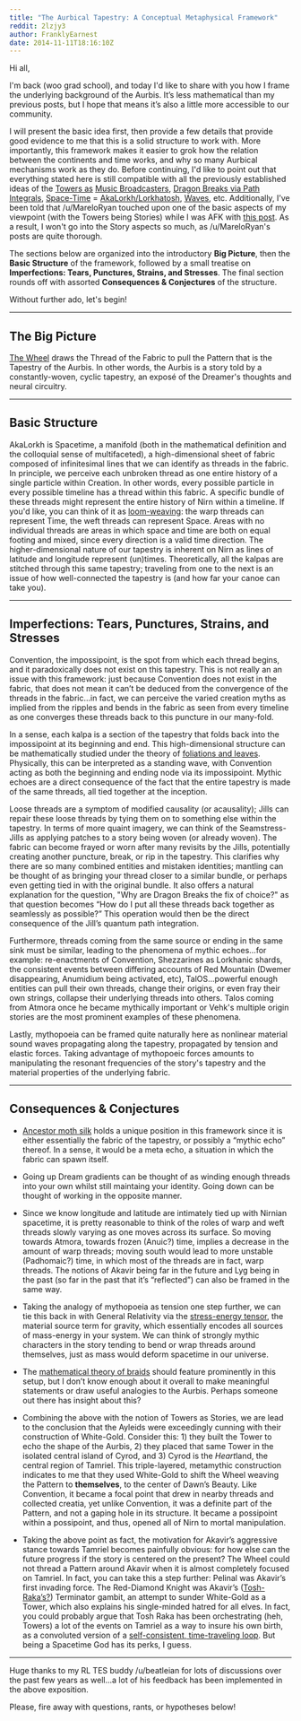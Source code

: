 ```yaml
---
title: "The Aurbical Tapestry: A Conceptual Metaphysical Framework"
reddit: 2lzjy3
author: FranklyEarnest
date: 2014-11-11T18:16:10Z
---
```


Hi all,


I'm back (woo grad school), and today I'd like to share with you how I frame the underlying background of the Aurbis. It’s less mathematical than my previous posts, but I hope that means it’s also a little more accessible to our community.


I will present the basic idea first, then provide a few details that provide good evidence to me that this is a solid structure to work with. More importantly, this framework makes it easier to grok how the relation between the continents and time works, and why so many Aurbical mechanisms work as they do. Before continuing, I'd like to point out that everything stated here is still compatible with all the previously established ideas of the [Towers as](http://www.reddit.com/r/teslore/comments/1oybze/aurbis_the_musical/) [Music Broadcasters](http://www.reddit.com/r/teslore/comments/1p1fip/aurbis_2_colorful_boogaloo/), [Dragon Breaks via Path Integrals](http://www.reddit.com/r/teslore/comments/1we5j6/dragon_break_dynamics_jills_and_quantum_mechanics/), [Space-Time](http://www.reddit.com/r/teslore/comments/1w3qni/the_aurbis_spacetime_and_general_relativity/) = [AkaLorkh/Lorkhatosh](http://www.reddit.com/r/teslore/comments/1w616i/akalorkh_as_spacetime_two_sides_of_the_same_coin/), [Waves](http://www.reddit.com/r/teslore/comments/1wqdwm/music_spacetime_and_quantum_mechanics_aurbical/), etc. Additionally, I’ve been told that /u/MareloRyan touched upon one of the basic aspects of my viewpoint (with the Towers being Stories) while I was AFK with [this post](http://www.reddit.com/r/teslore/comments/268egs/a_theory_on_the_mechanics_of_towers/). As a result, I won't go into the Story aspects so much, as /u/MareloRyan's posts are quite thorough.


The sections below are organized into the introductory **Big Picture**, then the **Basic Structure** of the framework,  followed by a small treatise on **Imperfections: Tears, Punctures, Strains, and Stresses**. The final section rounds off with assorted **Consequences &amp; Conjectures** of the structure.


Without further ado, let's begin!


*****


## The Big Picture


[The Wheel](http://www.uesp.net/wiki/Lore:The_36_Lessons_of_Vivec) draws the Thread of the Fabric to pull the Pattern that is the Tapestry of the Aurbis. In other words, the Aurbis is a story told by a constantly-woven, cyclic tapestry, an exposé of the Dreamer's thoughts and neural circuitry.


*****


## Basic Structure


AkaLorkh is Spacetime, a manifold (both in the mathematical definition and the colloquial sense of multifaceted), a high-dimensional sheet of fabric composed of infinitesimal lines that we can identify as threads in the fabric. In principle, we perceive each unbroken thread as one entire history of a single particle within Creation. In other words, every possible particle in every possible timeline has a thread within this fabric. A specific bundle of these threads might represent the entire history of Nirn within a timeline. If you'd like, you can think of it as [loom-weaving](https://en.wikipedia.org/wiki/Loom): the warp threads can represent Time, the weft threads can represent Space. Areas with no individual threads are areas in which space and time are both on equal footing and mixed, since every direction is a valid time direction. The higher-dimensional nature of our tapestry is inherent on Nirn as lines of latitude and longitude represent (un)times. Theoretically, all the kalpas are stitched through this same tapestry; traveling from one to the next is an issue of how well-connected the tapestry is (and how far your canoe can take you).


*****


## Imperfections: Tears, Punctures, Strains, and Stresses


Convention, the impossipoint, is the spot from which each thread begins, and it paradoxically does not exist on this tapestry. This is not really an an issue with this framework: just because Convention does not exist in the fabric, that does not mean it can’t be deduced from the convergence of the threads in the fabric…in fact, we can perceive the varied creation myths as implied from the ripples and bends in the fabric as seen from every timeline as one converges these threads back to this puncture in our many-fold.


In a sense, each kalpa is a section of the tapestry that folds back into the impossipoint at its beginning and end. This high-dimensional structure can be mathematically studied under the theory of [foliations and leaves](https://en.wikipedia.org/wiki/Foliation). Physically, this can be interpreted as a standing wave, with Convention acting as both the beginning and ending node via its impossipoint. Mythic echoes are a direct consequence of the fact that the entire tapestry is made of the same threads, all tied together at the inception.


Loose threads are a symptom of modified causality (or acausality); Jills can repair these loose threads by tying them on to something else within the tapestry. In terms of more quaint imagery, we can think of the Seamstress-Jills as applying patches to a story being woven (or already woven). The fabric can become frayed or worn after many revisits by the Jills, potentially creating another puncture, break, or rip in the tapestry. This clarifies why there are so many combined entities and mistaken identities; mantling can be thought of as bringing your thread closer to a similar bundle, or perhaps even getting tied in with the original bundle. It also offers a natural explanation for the question, "Why are Dragon Breaks the fix of choice?" as that question becomes “How do I put all these threads back together as seamlessly as possible?” This operation would then be the direct consequence of the Jill’s quantum path integration.


Furthermore, threads coming from the same source or ending in the same sink must be similar, leading to the phenomena of mythic echoes...for example: re-enactments of Convention, Shezzarines as Lorkhanic shards, the consistent events between differing accounts of Red Mountain (Dwemer disappearing, Anumidium being activated, etc), TalOS...powerful enough entities can pull their own threads, change their origins, or even fray their own strings, collapse their underlying threads into others. Talos coming from Atmora once he became mythically important or Vehk's multiple origin stories are the most prominent examples of these phenomena.


Lastly, mythopoeia can be framed quite naturally here as nonlinear material sound waves propagating along the tapestry, propagated by tension and elastic forces. Taking advantage of mythopoeic forces amounts to manipulating the resonant frequencies of the story's tapestry and the material properties of the underlying fabric.


*****


## Consequences &amp; Conjectures


* [Ancestor moth silk](http://www.reddit.com/r/teslore/comments/1xhhtt/on_silk/) holds a unique position in this framework since it is either essentially the fabric of the tapestry, or possibly a “mythic echo” thereof. In a sense, it would be a meta echo, a situation in which the fabric can spawn itself.


* Going up Dream gradients can be thought of as winding enough threads into your own whilst still maintaing your identity. Going down can be thought of working in the opposite manner.


* Since we know longitude and latitude are intimately tied up with Nirnian spacetime, it is pretty reasonable to think of the roles of warp and weft threads slowly varying as one moves across its surface. So moving towards Atmora, towards frozen (Anuic?) time, implies a decrease in the amount of warp threads; moving south would lead to more unstable (Padhomaic?) time, in which most of the threads are in fact, warp threads. The notions of Akavir being far in the future and Lyg being in the past (so far in the past that it’s “reflected”) can also be framed in the same way.


* Taking the analogy of mythopoeia as tension one step further, we can tie this back in with General Relativity via the [stress-energy tensor](https://en.wikipedia.org/wiki/Stress%E2%80%93energy_tensor), the material source term for gravity, which essentially encodes all sources of mass-energy in your system. We can think of strongly mythic characters in the story tending to bend or wrap threads around themselves, just as mass would deform spacetime in our universe.


* The [mathematical theory of braids](https://en.wikipedia.org/wiki/Braid_group) should feature prominently in this setup, but I don’t know enough about it overall to make meaningful statements or draw useful analogies to the Aurbis. Perhaps someone out there has insight about this?


* Combining the above with the notion of Towers as Stories, we are lead to the conclusion that the Ayleids were exceedingly cunning with their construction of White-Gold. Consider this: 1) they built the Tower to echo the shape of the Aurbis, 2) they placed that same Tower in the isolated central island of Cyrod, and 3) Cyrod is the *Heart*land, the central region of Tamriel. This triple-layered, metamythic construction indicates to me that they used White-Gold to shift the Wheel weaving the Pattern to **themselves**, to the center of Dawn’s Beauty. Like Convention, it became a focal point that drew in nearby threads and collected creatia, yet unlike Convention, it was a definite part of the Pattern, and not a gaping hole in its structure. It became a possipoint within a possipoint, and thus, opened all of Nirn to mortal manipulation.


* Taking the above point as fact, the motivation for Akavir’s aggressive stance towards Tamriel becomes painfully obvious: for how else can the future progress if the story is centered on the present? The Wheel could not thread a Pattern around Akavir when it is almost completely focused on Tamriel. In fact, you can take this a step further: Pelinal was Akavir’s first invading force. The Red-Diamond Knight was Akavir’s ([Tosh-Raka’s?](http://www.reddit.com/r/teslore/comments/20vuww/akavir_says_to_the_otherkin_get_out/)) Terminator gambit, an attempt to sunder White-Gold as a Tower, which also explains his single-minded hatred for all elves. In fact, you could probably argue that Tosh Raka has been orchestrating (heh, Towers) a lot of the events on Tamriel as a way to insure his own birth, as a convoluted version of a [self-consistent, time-traveling loop](https://en.wikipedia.org/wiki/Closed_timelike_curve). But being a Spacetime God has its perks, I guess.


*****


Huge thanks to my RL TES buddy /u/beatleian for lots of discussions over the past few years as well...a lot of his feedback has been implemented in the above exposition.


Please, fire away with questions, rants, or hypotheses below!
